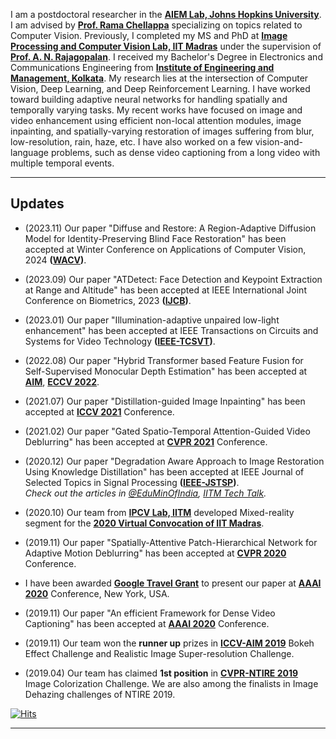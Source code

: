 I am a postdoctoral researcher in the **[AIEM Lab, Johns Hopkins University](https://aiem.jhu.edu/)**. I am advised by **[Prof. Rama Chellappa](https://engineering.jhu.edu/faculty/rama-chellappa/)** specializing on topics related to Computer Vision. Previously, I completed my MS and PhD at **[Image Processing and Computer Vision Lab, IIT Madras](http://www.ee.iitm.ac.in/ipcvlab/)** under the supervision of **[Prof. A. N. Rajagopalan](https://www.ee.iitm.ac.in/raju/)**. I received my Bachelor's Degree in Electronics and Communications Engineering from **[Institute of Engineering and Management, Kolkata](http://iem.edu.in/)**. My research lies at the intersection of Computer Vision, Deep Learning, and Deep Reinforcement Learning. I have worked toward building adaptive neural networks for handling spatially and temporally varying tasks. My recent works have focused on image and video enhancement using efficient non-local attention modules, image inpainting, and spatially-varying restoration of images suffering from blur, low-resolution, rain, haze, etc. I have also worked on a few vision-and-language problems, such as dense video captioning from a long video with multiple temporal events.

---

## Updates 
- (2023.11) Our paper "Diffuse and Restore: A Region-Adaptive Diffusion Model for Identity-Preserving Blind
Face Restoration" has been accepted at Winter Conference on Applications of Computer Vision, 2024 **([WACV](https://wacv2024.thecvf.com/))**.


- (2023.09) Our paper "ATDetect: Face Detection and Keypoint Extraction at Range and Altitude" has been accepted at IEEE International Joint Conference on Biometrics, 2023 **([IJCB]((https://ijcb2023.ieee-biometrics.org/)))**.


- (2023.01) Our paper "Illumination-adaptive unpaired low-light enhancement" has been accepted at IEEE Transactions on Circuits and Systems for Video Technology **([IEEE-TCSVT](https://ieeexplore.ieee.org/xpl/RecentIssue.jsp?punumber=76))**.

- (2022.08) Our paper "Hybrid Transformer based Feature Fusion for Self-Supervised Monocular Depth Estimation" has been accepted at **[AIM](https://data.vision.ee.ethz.ch/cvl/aim22/)**, **[ECCV 2022](https://eccv2022.ecva.net/)**.

- (2021.07) Our paper "Distillation-guided Image Inpainting" has been accepted at **[ICCV 2021](http://iccv2021.thecvf.com/)** Conference.

- (2021.02) Our paper "Gated Spatio-Temporal Attention-Guided Video Deblurring" has been accepted at **[CVPR 2021](http://cvpr2021.thecvf.com/)** Conference.

- (2020.12) Our paper "Degradation Aware Approach to Image Restoration Using Knowledge Distillation" has been accepted at IEEE Journal of Selected Topics in Signal Processing **([IEEE-JSTSP](https://signalprocessingsociety.org/publications-resources/ieee-journal-selected-topics-signal-processing/about-jstsp))**.\
_Check out the articles in [@EduMinOfIndia](https://twitter.com/EduMinOfIndia/status/1387693652915277824?s=20), [IITM Tech Talk](https://tech-talk.iitm.ac.in/clean-up-neural-networks-show-the-way-to-preserve-photographs/)._

- (2020.10) Our team from **[IPCV Lab, IITM](http://www.ee.iitm.ac.in/ipcvlab/)** developed Mixed-reality segment for the **[2020 Virtual Convocation of IIT Madras](https://fo-fo.facebook.com/ReachIITM/videos/643343663027471/)**.

- (2019.11) Our paper "Spatially-Attentive Patch-Hierarchical Network for Adaptive Motion Deblurring" has been accepted at **[CVPR 2020](http://cvpr2020.thecvf.com/)** Conference.

- I have been awarded **[Google Travel Grant](https://buildyourfuture.withgoogle.com/scholarships/google-travel-scholarships/#!?detail-content-tabby_activeEl=overview)** to present our paper at **[AAAI 2020](https://aaai.org/Conferences/AAAI-20/)** Conference, New York, USA.

- (2019.11) Our paper "An efficient Framework for Dense Video Captioning" has been accepted at **[AAAI 2020](https://aaai.org/Conferences/AAAI-20/)** Conference.

- (2019.11) Our team won the **runner up** prizes in **[ICCV-AIM 2019](http://www.vision.ee.ethz.ch/aim19/)** Bokeh Effect Challenge and Realistic Image Super-resolution Challenge.

		
 - (2019.04) Our team has claimed **1st position** in **[CVPR-NTIRE 2019](http://www.vision.ee.ethz.ch/ntire19/)** Image Colorization Challenge. We are also among the finalists in Image Dehazing challenges of NTIRE 2019.

[![Hits](https://hits.seeyoufarm.com/api/count/incr/badge.svg?url=https%3A%2F%2Fmaitreyasuin.github.io&count_bg=%2379C83D&title_bg=%23555555&icon=&icon_color=%23E7E7E7&title=Views&edge_flat=true)](https://hits.seeyoufarm.com)


---

